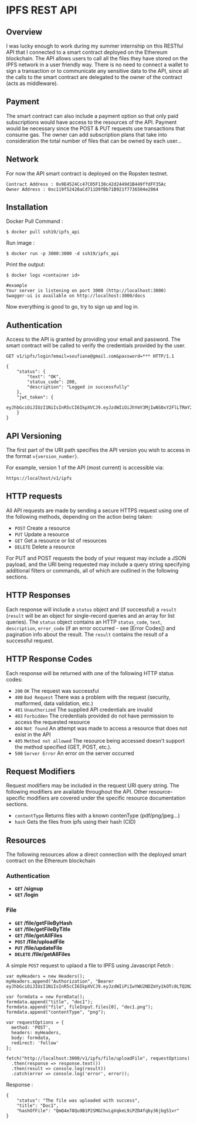 # IPFS REST API

## Overview

I was lucky enough to work during my summer internship on this RESTful API that I connected to a smart contract deployed on the Ethereum blockchain. The API allows users  to call all the files they have stored on the IPFS network in a user friendly way. There is no need to connect a wallet to sign a transaction or to communicate any sensitive data to the API, since all the calls to the smart contract are delegated to the owner of the contract (acts as middleware).

## Payment

The smart contract can also include a payment option so that only paid subscriptions would have access to the resources of the API. Payment would be necessary since the POST & PUT requests use transactions that consume gas. The owner can add subscription plans that take into consideration the total number of files that can be owned by each user...


## Network

For now the API smart contract is deployed on the Ropsten testnet.

```no-highlight
Contract Address : 0x9E4524Cc47C05F138c42d2449d1B449ffdFF35Ac
Owner Address : 0xc119f52428aCd711D9fBb71B921f7736504e2864
```
## Installation

Docker Pull Command :

```no-highlight
$ docker pull ssh19/ipfs_api
```

Run image : 
```no-highlight
$ docker run -p 3000:3000 -d ssh19/ipfs_api
```
Print the output:
```no-highlight
$ docker logs <container id>

#example 
Your server is listening on port 3000 (http://localhost:3000)
Swagger-ui is available on http://localhost:3000/docs
```
Now everything is good to go, try to sign up and log in. 


## Authentication

Access to the API is granted by providing your email and password. The smart contract will be called to verify the credentials provided by the user.

```no-highlight
GET v1/ipfs/login?email=soufiane@gmail.com&password=*** HTTP/1.1

{
    "status": {
        "text": "OK",
        "status_code": 200,
        "description": "Logged in successfully"
    },
    "jwt_token": {
       eyJhbGciOiJIUzI1NiIsInR5cCI6IkpXVCJ9.eyJzdWIiOiJhYmY3MjIwNS0xY2FlLTRmY2EtYmNjYy00ZjIxYzkyYjYzOTUiLCJlbWFpbCI6ImhhamF6aUBnbWFpbC5jb20iLCJpc3MiOiJTT1VGSUFORSIsInJvbGUiOiJ1c2VyIiwiaWF0IjoxNjI0ODI2MjcwfQ.p4JNkagUj1aINamZ5SHItl02RFwrH8fyRXnfvRTNOT4
    }
}
```

## API Versioning

The first part of the URI path specifies the API version you wish to access in the format `v{version_number}`.

For example, version 1 of the API (most current) is accessible via:

```no-highlight
https://localhost/v1/ipfs
```

## HTTP requests

All API requests are made by sending a secure HTTPS request using one of the following methods, depending on the action being taken:

- `POST` Create a resource
- `PUT` Update a resource
- `GET` Get a resource or list of resources
- `DELETE` Delete a resource

For PUT and POST requests the body of your request may include a JSON payload, and the URI being requested may include a query string specifying additional filters or commands, all of which are outlined in the following sections.

## HTTP Responses

Each response will include a `status` object and (if successful) a `result` (`result` will be an object for single-record queries and an array for list queries). The `status` object contains an HTTP `status_code`, `text`, `description`, `error_code` (if an error occurred - see [Error Codes]) and pagination info about the result. The `result` contains the result of a successful request.

## HTTP Response Codes

Each response will be returned with one of the following HTTP status codes:

- `200` `OK` The request was successful
- `400` `Bad Request` There was a problem with the request (security, malformed, data validation, etc.)
- `401` `Unauthorized` The supplied API credentials are invalid
- `403` `Forbidden` The credentials provided do not have permission to access the requested resource
- `404` `Not found` An attempt was made to access a resource that does not exist in the API
- `405` `Method not allowed` The resource being accessed doesn't support the method specified (GET, POST, etc.).
- `500` `Server Error` An error on the server occurred

## Request Modifiers

Request modifiers may be included in the request URI query string. The following modifiers are available throughout the API. Other resource-specific modifiers are covered under the specific resource documentation sections.

- `contentType` Returns files with a known contenType (pdf/png/jpeg...)
- `hash` Gets the files from ipfs using their hash (CID)

## Resources

The following resources allow a direct connection with the deployed smart contract on the Ethereum blockchain

### Authentication

- **<code>GET</code> /signup**
- **<code>GET</code> /login**

### File

- **<code>GET</code> /file/getFileByHash**
- **<code>GET</code> /file/getFileByTitle**
- **<code>GET</code> /file/getAllFiles**
- **<code>POST</code> /file/uploadFile**
- **<code>PUT</code> /file/updateFile**
- **<code>DELETE</code> /file/getAllFiles**

A simple <code>POST</code> request to uplaod a file to IPFS using Javascript Fetch :

```no-highlight
var myHeaders = new Headers();
myHeaders.append("Authorization", "Bearer eyJhbGciOiJIUzI1NiIsInR5cCI6IkpXVCJ9.eyJzdWIiPiIwYWU2NDZmYy1kOTc0LTQ2N2QtOTM5NS05NWY1NGJlYjVkNzkiLCJlbWFpbCI6InNvdWZpYW5laGFqYXppMjNAZ21haWwuY29tIiwiaXNzIjoiU09VRklBTkUiLCJyb2xlIjoidXNlciIsImlhdCI6MTYyNTAwMjE5MH0.OzcUETD2aGawZpOwaH4fxJ_067LHbiOZOI9SsmM7P84");

var formdata = new FormData();
formdata.append("title", "doc1");
formdata.append("file", fileInput.files[0], "doc1.png");
formdata.append("contentType", "png");

var requestOptions = {
  method: 'POST',
  headers: myHeaders,
  body: formdata,
  redirect: 'follow'
};

fetch("http://localhost:3000/v1/ipfs/file/uploadFile", requestOptions)
  .then(response => response.text())
  .then(result => console.log(result))
  .catch(error => console.log('error', error));
```

Response :

```no-highlight
{
    "status": "The file was uploaded with success",
    "title": "Doc1",
    "hashOfFile": "QmQ4e78Qu9B1P2SMGChvLgVqkeL9iPZD4fqby36jbg51vr"
}
```

